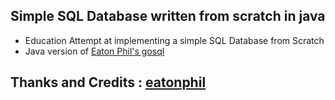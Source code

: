 ## Simple SQL Database written from scratch in java

- Education Attempt at implementing a simple SQL Database from Scratch
- Java version of [Eaton Phil's gosql](https://github.com/eatonphil/gosql/)

## Thanks and Credits : [eatonphil](https://github.com/eatonphil)